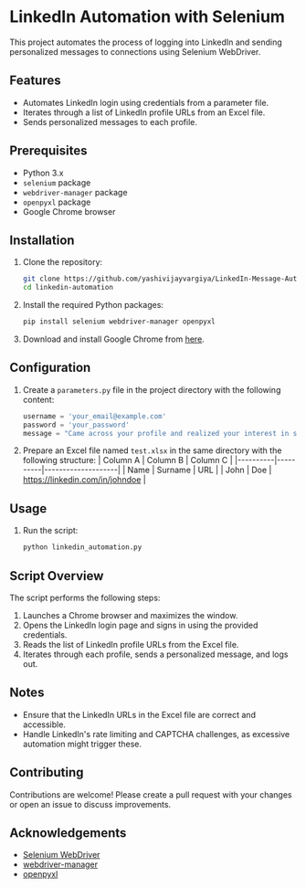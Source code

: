 # LinkedIn Automation with Selenium

This project automates the process of logging into LinkedIn and sending personalized messages to connections using Selenium WebDriver.

## Features

- Automates LinkedIn login using credentials from a parameter file.
- Iterates through a list of LinkedIn profile URLs from an Excel file.
- Sends personalized messages to each profile.

## Prerequisites

- Python 3.x
- `selenium` package
- `webdriver-manager` package
- `openpyxl` package
- Google Chrome browser

## Installation

1. Clone the repository:
    ```bash
    git clone https://github.com/yashivijayvargiya/LinkedIn-Message-Automation
    cd linkedin-automation
    ```

2. Install the required Python packages:
    ```bash
    pip install selenium webdriver-manager openpyxl
    ```

3. Download and install Google Chrome from [here](https://www.google.com/chrome/).

## Configuration

1. Create a `parameters.py` file in the project directory with the following content:
    ```python
    username = 'your_email@example.com'
    password = 'your_password'
    message = "Came across your profile and realized your interest in sports and supporting young talent"
    ```

2. Prepare an Excel file named `test.xlsx` in the same directory with the following structure:
    | Column A | Column B | Column C           |
    |----------|----------|--------------------|
    | Name     | Surname  | URL                |
    | John     | Doe      | https://linkedin.com/in/johndoe |

## Usage

1. Run the script:
    ```bash
    python linkedin_automation.py
    ```

## Script Overview

The script performs the following steps:

1. Launches a Chrome browser and maximizes the window.
2. Opens the LinkedIn login page and signs in using the provided credentials.
3. Reads the list of LinkedIn profile URLs from the Excel file.
4. Iterates through each profile, sends a personalized message, and logs out.

## Notes

- Ensure that the LinkedIn URLs in the Excel file are correct and accessible.
- Handle LinkedIn's rate limiting and CAPTCHA challenges, as excessive automation might trigger these.

## Contributing

Contributions are welcome! Please create a pull request with your changes or open an issue to discuss improvements.


## Acknowledgements

- [Selenium WebDriver](https://www.selenium.dev/)
- [webdriver-manager](https://pypi.org/project/webdriver-manager/)
- [openpyxl](https://openpyxl.readthedocs.io/en/stable/)

